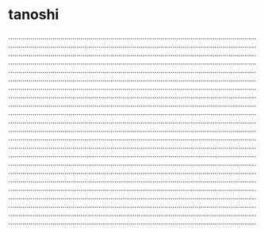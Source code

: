 # tanoshi

....................................................................................................................................................................................................................................................................................................................................................................................................................................................................................................................................................................................................................................................................................................................................................................................................................................................................................................................................................................................................................................................................................................................................................................................................................................................................................................................................................................................................................................................................................................................................................................................................................................................................................................................................................................................................................................................................................................................................................................................................................................................................................................................................................................................................................................................................................................................................................................................................................................................................................................................................................................................................................................................................................................................................................................................................................................................................................................................................................................